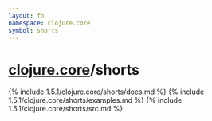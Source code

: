 ```yaml
---
layout: fn
namespace: clojure.core
symbol: shorts
---
```


# [clojure.core](../)/shorts

{% include 1.5.1/clojure.core/shorts/docs.md %}
{% include 1.5.1/clojure.core/shorts/examples.md %}
{% include 1.5.1/clojure.core/shorts/src.md %}

